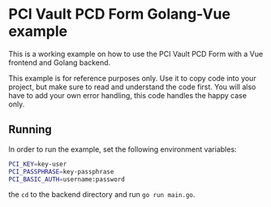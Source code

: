 # PCI Vault PCD Form Golang-Vue example

This is a working example on how to use the PCI Vault PCD Form
with a Vue frontend and Golang backend.

This example is for reference purposes only. Use it to copy code into your
project, but make sure to read and understand the code first. You will also
have to add your own error handling, this code handles the happy case only.

## Running
In order to run the example, set the following environment variables:
```sh
PCI_KEY=key-user
PCI_PASSPHRASE=key-passphrase
PCI_BASIC_AUTH=username:password
```
the `cd` to the backend directory and run `go run main.go`.
